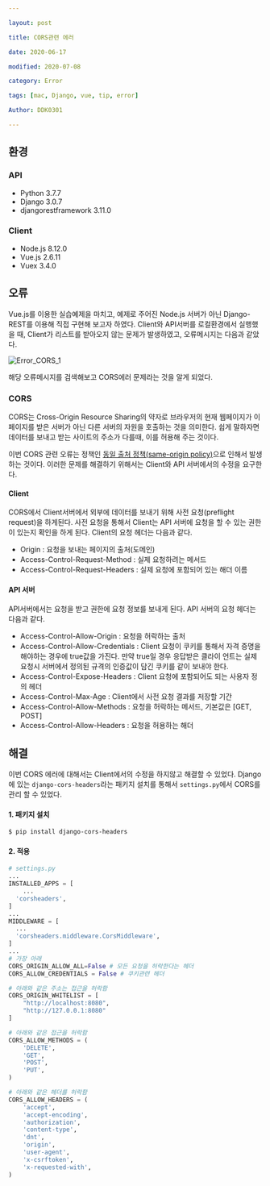 ```yaml
---

layout: post

title: CORS관련 에러

date: 2020-06-17

modified: 2020-07-08

category: Error

tags: [mac, Django, vue, tip, error]

Author: DDK0301

---
```


## 환경

### API

- Python 3.7.7
- Django 3.0.7
- djangorestframework 3.11.0

### Client

- Node.js 8.12.0
- Vue.js 2.6.11
- Vuex 3.4.0

## 오류

Vue.js를 이용한 실습예제을 마치고, 예제로 주어진 Node.js 서버가 아닌 Django-REST를 이용해 직접 구현해 보고자 하였다. Client와 API서버를 로컬환경에서 실행했을 때, Client가 리스트를 받아오지 않는 문제가 발생하였고, 오류메시지는 다음과 같았다.

![Error_CORS_1](https://drive.google.com/uc?id=1od-q_9J9nkuAekq0Ybi4kgM6T6FVkoPu)

해당 오류메시지를 검색해보고 CORS에러 문제라는 것을 알게 되었다.

### CORS

CORS는 Cross-Origin Resource Sharing의 약자로 브라우저의 현재 웹페이지가 이 페이지를 받은 서버가 아닌 다른 서버의 자원을 호출하는 것을 의미한다. 쉽게 말하자면 데이터를  보내고 받는 사이트의 주소가 다를때, 이를 허용해 주는 것이다. 

이번 CORS 관련 오류는 정책인 [동일 출처 정책(same-origin policy)](https://developer.mozilla.org/en-US/docs/Web/Security/Same-origin_policy)으로 인해서 발생하는 것이다. 이러한 문제를 해결하기 위해서는 Client와 API 서버에서의 수정을 요구한다.

#### Client

CORS에서 Client서버에서 외부에 데이터를 보내기 위해 사전 요청(preflight request)을 하게된다. 사전 요청을 통해서 Client는 API 서버에 요청을 할 수 있는 권한이 있는지 확인을 하게 된다. Client의 요청 헤더는 다음과 같다.

- Origin :  요청을 보내는 페이지의 출처(도메인)
- Access-Control-Request-Method : 실제 요청하려는 메서드
- Access-Control-Request-Headers : 실제 요청에 포함되어 있는 해더 이름

#### API 서버

API서버에서는 요청을 받고 권한에 요청 정보를 보내게 된다. API 서버의 요청 헤더는 다음과 같다.

- Access-Control-Allow-Origin : 요청을 허락하는 출처
- Access-Control-Allow-Credentials : Client 요청이 쿠키를 통해서 자격 증명을 해야하는 경우에 true값을 가진다. 만약 true일 경우 응답받은 클라이 언트는 실제 요청시 서버에서 정의된 규격의 인증값이 담긴 쿠키를 같이 보내야 한다.
- Access-Control-Expose-Headers : Client 요청에 포함되어도 되는 사용자 정의 헤더
- Access-Control-Max-Age : Client에서 사전 요청 결과를 저장할 기간
- Access-Control-Allow-Methods : 요청을 허락하는 메서드, 기본값은 [GET, POST]
- Access-Control-Allow-Headers : 요청을 허용하는 해더

## 해결

이번 CORS 에러에 대해서는 Client에서의 수정을 하지않고 해결할 수 있었다. Django에 있는 `django-cors-headers`라는 패키지 설치를 통해서 `settings.py`에서 CORS를 관리 할 수 있었다.

#### 1. 패키지 설치

```bash
$ pip install django-cors-headers
```

#### 2. 적용

```python
# settings.py
...
INSTALLED_APPS = [
	...
  'corsheaders',
]
...
MIDDLEWARE = [
  ...
  'corsheaders.middleware.CorsMiddleware',
]
...
# 가장 아래
CORS_ORIGIN_ALLOW_ALL=False # 모든 요청을 허락한다는 헤더
CORS_ALLOW_CREDENTIALS = False # 쿠키관련 헤더

# 아래와 같은 주소는 접근을 허락함
CORS_ORIGIN_WHITELIST = [
    "http://localhost:8080",
    "http://127.0.0.1:8080"
]

# 아래와 같은 접근을 허락함
CORS_ALLOW_METHODS = (
    'DELETE',
    'GET',
    'POST',
    'PUT',
)

# 아래와 같은 헤더를 허락함
CORS_ALLOW_HEADERS = (
    'accept',
    'accept-encoding',
    'authorization',
    'content-type',
    'dnt',
    'origin',
    'user-agent',
    'x-csrftoken',
    'x-requested-with',
)
```











